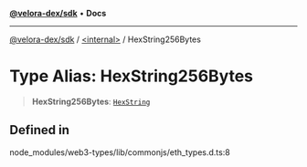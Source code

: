[**@velora-dex/sdk**](../../README.md) • **Docs**

***

[@velora-dex/sdk](../../globals.md) / [\<internal\>](../README.md) / HexString256Bytes

# Type Alias: HexString256Bytes

> **HexString256Bytes**: [`HexString`](HexString.md)

## Defined in

node\_modules/web3-types/lib/commonjs/eth\_types.d.ts:8
